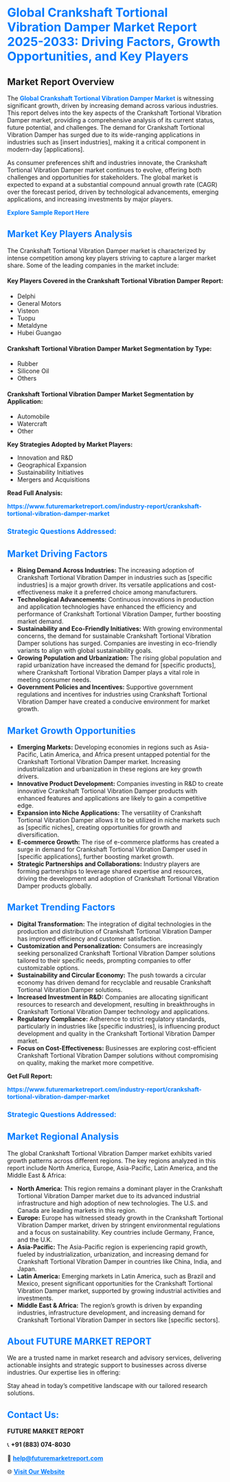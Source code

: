 <h1 style="color: #007BFF;">Global Crankshaft Tortional Vibration Damper Market Report 2025-2033: Driving Factors, Growth Opportunities, and Key Players</h1>

<section id="overview">
<h2>Market Report Overview</h2>
<p>The <a href="https://www.futuremarketreport.com/industry-report/crankshaft-tortional-vibration-damper-market" style="color: #007BFF; text-decoration: none;"><strong>Global Crankshaft Tortional Vibration Damper Market</strong></a> is witnessing significant growth, driven by increasing demand across various industries. This report delves into the key aspects of the Crankshaft Tortional Vibration Damper market, providing a comprehensive analysis of its current status, future potential, and challenges. The demand for Crankshaft Tortional Vibration Damper has surged due to its wide-ranging applications in industries such as [insert industries], making it a critical component in modern-day [applications].</p>
<p>As consumer preferences shift and industries innovate, the Crankshaft Tortional Vibration Damper market continues to evolve, offering both challenges and opportunities for stakeholders. The global market is expected to expand at a substantial compound annual growth rate (CAGR) over the forecast period, driven by technological advancements, emerging applications, and increasing investments by major players.</p>
</section>

<section id="overview">
<p><a href="https://www.futuremarketreport.com/request-sample/reportId=85471" style="color: #007BFF; text-decoration: none;"><strong>Explore Sample Report Here</strong></a></p>
</section>

<section id="key-players">
<h2 style="color: #007BFF;">Market Key Players Analysis</h2>
<p>The Crankshaft Tortional Vibration Damper market is characterized by intense competition among key players striving to capture a larger market share. Some of the leading companies in the market include:</p>
<h4>Key Players Covered in the Crankshaft Tortional Vibration Damper Report:</h4>
<ul><li>Delphi</li><li>General Motors</li><li>Visteon</li><li>Tuopu</li><li>Metaldyne</li><li>Hubei Guangao</li></ul>
<h4>Crankshaft Tortional Vibration Damper Market Segmentation by Type:</h4>
<ul><li>Rubber</li><li>Silicone Oil</li><li>Others</li></ul>

<h4>Crankshaft Tortional Vibration Damper Market Segmentation by Application:</h4>
<ul><li>Automobile</li><li>Watercraft</li><li>Other</li></ul>
<p><strong>Key Strategies Adopted by Market Players:</strong></p>
<ul>
<li>Innovation and R&D</li>
<li>Geographical Expansion</li>
<li>Sustainability Initiatives</li>
<li>Mergers and Acquisitions</li>
</ul>
</section>

<section>
<p><strong>Read Full Analysis: </strong></p><a href="https://www.futuremarketreport.com/industry-report/crankshaft-tortional-vibration-damper-market" style="color: #007BFF; text-decoration: none;"><strong>https://www.futuremarketreport.com/industry-report/crankshaft-tortional-vibration-damper-market</strong></a>
<h3 style="color: #007BFF;">Strategic Questions Addressed:</h3>
</section>

<section id="driving-factors">
<h2 style="color: #007BFF;">Market Driving Factors</h2>
<ul>
<li><strong>Rising Demand Across Industries:</strong> The increasing adoption of Crankshaft Tortional Vibration Damper in industries such as [specific industries] is a major growth driver. Its versatile applications and cost-effectiveness make it a preferred choice among manufacturers.</li>
<li><strong>Technological Advancements:</strong> Continuous innovations in production and application technologies have enhanced the efficiency and performance of Crankshaft Tortional Vibration Damper, further boosting market demand.</li>
<li><strong>Sustainability and Eco-Friendly Initiatives:</strong> With growing environmental concerns, the demand for sustainable Crankshaft Tortional Vibration Damper solutions has surged. Companies are investing in eco-friendly variants to align with global sustainability goals.</li>
<li><strong>Growing Population and Urbanization:</strong> The rising global population and rapid urbanization have increased the demand for [specific products], where Crankshaft Tortional Vibration Damper plays a vital role in meeting consumer needs.</li>
<li><strong>Government Policies and Incentives:</strong> Supportive government regulations and incentives for industries using Crankshaft Tortional Vibration Damper have created a conducive environment for market growth.</li>
</ul>
</section>

<section id="growth-opportunities">
<h2 style="color: #007BFF;">Market Growth Opportunities</h2>
<ul>
<li><strong>Emerging Markets:</strong> Developing economies in regions such as Asia-Pacific, Latin America, and Africa present untapped potential for the Crankshaft Tortional Vibration Damper market. Increasing industrialization and urbanization in these regions are key growth drivers.</li>
<li><strong>Innovative Product Development:</strong> Companies investing in R&D to create innovative Crankshaft Tortional Vibration Damper products with enhanced features and applications are likely to gain a competitive edge.</li>
<li><strong>Expansion into Niche Applications:</strong> The versatility of Crankshaft Tortional Vibration Damper allows it to be utilized in niche markets such as [specific niches], creating opportunities for growth and diversification.</li>
<li><strong>E-commerce Growth:</strong> The rise of e-commerce platforms has created a surge in demand for Crankshaft Tortional Vibration Damper used in [specific applications], further boosting market growth.</li>
<li><strong>Strategic Partnerships and Collaborations:</strong> Industry players are forming partnerships to leverage shared expertise and resources, driving the development and adoption of Crankshaft Tortional Vibration Damper products globally.</li>
</ul>
</section>

<section id="trending-factors">
<h2 style="color: #007BFF;">Market Trending Factors</h2>
<ul>
<li><strong>Digital Transformation:</strong> The integration of digital technologies in the production and distribution of Crankshaft Tortional Vibration Damper has improved efficiency and customer satisfaction.</li>
<li><strong>Customization and Personalization:</strong> Consumers are increasingly seeking personalized Crankshaft Tortional Vibration Damper solutions tailored to their specific needs, prompting companies to offer customizable options.</li>
<li><strong>Sustainability and Circular Economy:</strong> The push towards a circular economy has driven demand for recyclable and reusable Crankshaft Tortional Vibration Damper solutions.</li>
<li><strong>Increased Investment in R&D:</strong> Companies are allocating significant resources to research and development, resulting in breakthroughs in Crankshaft Tortional Vibration Damper technology and applications.</li>
<li><strong>Regulatory Compliance:</strong> Adherence to strict regulatory standards, particularly in industries like [specific industries], is influencing product development and quality in the Crankshaft Tortional Vibration Damper market.</li>
<li><strong>Focus on Cost-Effectiveness:</strong> Businesses are exploring cost-efficient Crankshaft Tortional Vibration Damper solutions without compromising on quality, making the market more competitive.</li>
</ul>
</section>

<section>
<p><strong>Get Full Report: </strong></p><a href="https://www.futuremarketreport.com/industry-report/crankshaft-tortional-vibration-damper-market" style="color: #007BFF; text-decoration: none;"><strong>https://www.futuremarketreport.com/industry-report/crankshaft-tortional-vibration-damper-market</strong></a>
<h3 style="color: #007BFF;">Strategic Questions Addressed:</h3>
</section>


<section id="regional-analysis">
<h2 style="color: #007BFF;">Market Regional Analysis</h2>
<p>The global Crankshaft Tortional Vibration Damper market exhibits varied growth patterns across different regions. The key regions analyzed in this report include North America, Europe, Asia-Pacific, Latin America, and the Middle East & Africa:</p>
<ul>
<li><strong>North America:</strong> This region remains a dominant player in the Crankshaft Tortional Vibration Damper market due to its advanced industrial infrastructure and high adoption of new technologies. The U.S. and Canada are leading markets in this region.</li>
<li><strong>Europe:</strong> Europe has witnessed steady growth in the Crankshaft Tortional Vibration Damper market, driven by stringent environmental regulations and a focus on sustainability. Key countries include Germany, France, and the U.K.</li>
<li><strong>Asia-Pacific:</strong> The Asia-Pacific region is experiencing rapid growth, fueled by industrialization, urbanization, and increasing demand for Crankshaft Tortional Vibration Damper in countries like China, India, and Japan.</li>
<li><strong>Latin America:</strong> Emerging markets in Latin America, such as Brazil and Mexico, present significant opportunities for the Crankshaft Tortional Vibration Damper market, supported by growing industrial activities and investments.</li>
<li><strong>Middle East & Africa:</strong> The region’s growth is driven by expanding industries, infrastructure development, and increasing demand for Crankshaft Tortional Vibration Damper in sectors like [specific sectors].</li>
</ul>
</section>

<footer>
<h2 style="color: #007BFF;">About FUTURE MARKET REPORT</h2>
<p>We are a trusted name in market research and advisory services, delivering actionable insights and strategic support to businesses across diverse industries. Our expertise lies in offering:</p>

<p>Stay ahead in today’s competitive landscape with our tailored research solutions.</p>

<h2 style="color: #007BFF;">Contact Us:</h2>
<p><strong>FUTURE MARKET REPORT</strong></p>
<p>📞 <strong>+91 (883) 074-8030</strong></p>
<p>📧 <strong><a href="mailto:help@futuremarketreport.com" style="color: #007BFF;">help@futuremarketreport.com</a></strong></p>
<p>🌐 <strong><a href="https://www.futuremarketreport.com/" style="color: #007BFF;">Visit Our Website</a></strong></p>
</footer>